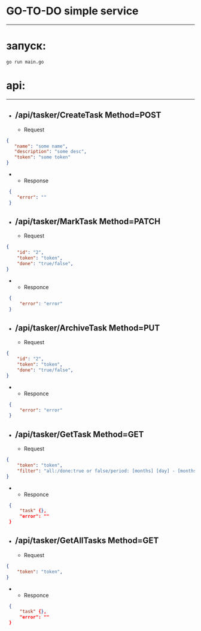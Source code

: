 # GO-TO-DO simple service
---
# запуск:
    go run main.go

# api:
-----------
 - /api/tasker/CreateTask Method=POST
    - 
    - Request
```json
{
   "name": "some name",
   "description": "some desc",
   "token": "some token"
}
```
-
    -   Response
```json
 {
    "error": ""    
 }
 ```
 - /api/tasker/MarkTask Method=PATCH
    - 
    - Request
 ```json
 {
     "id": "2",
     "token": "token",
     "done": "true/false",
 }
 ```
 -
    -   Responce
```json
 {
     "error": "error"
 }
 ```
 
 - /api/tasker/ArchiveTask Method=PUT
    - 
    - Request
 ```json
 {
     "id": "2",
     "token": "token",
     "done": "true/false",
 }
 ```
 -
    -   Responce
```json
 {
     "error": "error"
 }
 ```
 
  - /api/tasker/GetTask Method=GET
    - 
    - Request
 ```json
 {
     "token": "token",
     "filter": "all:/done:true or false/period: [months] [day] - [months] [day]"
 }
 ```
 -
    -   Responce
```json
 {
     "task" {},
     "error": ""
 }
 ```
 
  - /api/tasker/GetAllTasks Method=GET
    - 
    - Request
 ```json
 {
     "token": "token",
 }
 ```
 -
    -   Responce
```json
 {
     "task" {},
     "error": ""
 }